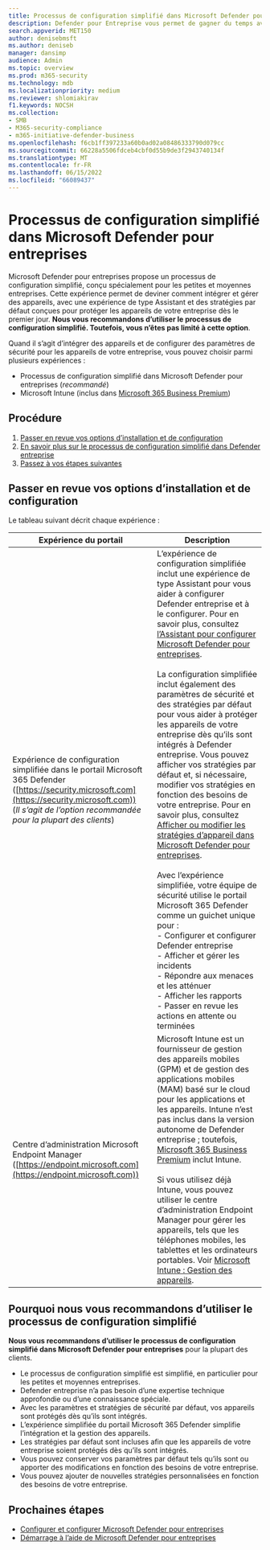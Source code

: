 ```yaml
---
title: Processus de configuration simplifié dans Microsoft Defender pour entreprises
description: Defender pour Entreprise vous permet de gagner du temps avec un processus de configuration simplifié. Découvrez comment cela fonctionne et protège votre entreprise dès le premier jour.
search.appverid: MET150
author: denisebmsft
ms.author: deniseb
manager: dansimp
audience: Admin
ms.topic: overview
ms.prod: m365-security
ms.technology: mdb
ms.localizationpriority: medium
ms.reviewer: shlomiakirav
f1.keywords: NOCSH
ms.collection:
- SMB
- M365-security-compliance
- m365-initiative-defender-business
ms.openlocfilehash: f6cb1ff397233a60b0ad02a08486333790d079cc
ms.sourcegitcommit: 66228a5506fdceb4cbf0d55b9de3f2943740134f
ms.translationtype: MT
ms.contentlocale: fr-FR
ms.lasthandoff: 06/15/2022
ms.locfileid: "66089437"
---
```

# <a name="the-simplified-configuration-process-in-microsoft-defender-for-business"></a>Processus de configuration simplifié dans Microsoft Defender pour entreprises

Microsoft Defender pour entreprises propose un processus de configuration simplifié, conçu spécialement pour les petites et moyennes entreprises. Cette expérience permet de deviner comment intégrer et gérer des appareils, avec une expérience de type Assistant et des stratégies par défaut conçues pour protéger les appareils de votre entreprise dès le premier jour. **Nous vous recommandons d’utiliser le processus de configuration simplifié. Toutefois, vous n’êtes pas limité à cette option**.

Quand il s’agit d’intégrer des appareils et de configurer des paramètres de sécurité pour les appareils de votre entreprise, vous pouvez choisir parmi plusieurs expériences : 

- Processus de configuration simplifié dans Microsoft Defender pour entreprises (*recommandé*) 
- Microsoft Intune (inclus dans [Microsoft 365 Business Premium](../../business-premium/index.md))

## <a name="what-to-do"></a>Procédure

1. [Passer en revue vos options d’installation et de configuration](#review-your-setup-and-configuration-options)
2. [En savoir plus sur le processus de configuration simplifié dans Defender entreprise](#why-we-recommend-using-the-simplified-configuration-process)
3. [Passez à vos étapes suivantes](#next-steps)


## <a name="review-your-setup-and-configuration-options"></a>Passer en revue vos options d’installation et de configuration

Le tableau suivant décrit chaque expérience :

| Expérience du portail  | Description  |
|---------|---------|
| Expérience de configuration simplifiée dans le portail Microsoft 365 Defender ([https://security.microsoft.com](https://security.microsoft.com)) <br/>(*Il s’agit de l’option recommandée pour la plupart des clients*)  | L’expérience de configuration simplifiée inclut une expérience de type Assistant pour vous aider à configurer Defender entreprise et à le configurer. Pour en savoir plus, consultez [l’Assistant pour configurer Microsoft Defender pour entreprises](mdb-use-wizard.md).<br/><br/>La configuration simplifiée inclut également des paramètres de sécurité et des stratégies par défaut pour vous aider à protéger les appareils de votre entreprise dès qu’ils sont intégrés à Defender entreprise. Vous pouvez afficher vos stratégies par défaut et, si nécessaire, modifier vos stratégies en fonction des besoins de votre entreprise. Pour en savoir plus, consultez [Afficher ou modifier les stratégies d’appareil dans Microsoft Defender pour entreprises](mdb-view-edit-policies.md).<br/><br/>Avec l’expérience simplifiée, votre équipe de sécurité utilise le portail Microsoft 365 Defender comme un guichet unique pour : <br/>- Configurer et configurer Defender entreprise <br/>- Afficher et gérer les incidents<br/>- Répondre aux menaces et les atténuer<br/>- Afficher les rapports<br/>- Passer en revue les actions en attente ou terminées  |
| Centre d’administration Microsoft Endpoint Manager ([https://endpoint.microsoft.com](https://endpoint.microsoft.com))  | Microsoft Intune est un fournisseur de gestion des appareils mobiles (GPM) et de gestion des applications mobiles (MAM) basé sur le cloud pour les applications et les appareils. Intune n’est pas inclus dans la version autonome de Defender entreprise ; toutefois, [Microsoft 365 Business Premium](../../business-premium/index.md) inclut Intune.<br/><br/>Si vous utilisez déjà Intune, vous pouvez utiliser le centre d’administration Endpoint Manager pour gérer les appareils, tels que les téléphones mobiles, les tablettes et les ordinateurs portables. Voir [Microsoft Intune : Gestion des appareils](/mem/intune/fundamentals/what-is-device-management). |

## <a name="why-we-recommend-using-the-simplified-configuration-process"></a>Pourquoi nous vous recommandons d’utiliser le processus de configuration simplifié

**Nous vous recommandons d’utiliser le processus de configuration simplifié dans Microsoft Defender pour entreprises** pour la plupart des clients. 

- Le processus de configuration simplifié est simplifié, en particulier pour les petites et moyennes entreprises. 
- Defender entreprise n’a pas besoin d’une expertise technique approfondie ou d’une connaissance spéciale. 
- Avec les paramètres et stratégies de sécurité par défaut, vos appareils sont protégés dès qu’ils sont intégrés.
- L’expérience simplifiée du portail Microsoft 365 Defender simplifie l’intégration et la gestion des appareils. 
- Les stratégies par défaut sont incluses afin que les appareils de votre entreprise soient protégés dès qu’ils sont intégrés.
- Vous pouvez conserver vos paramètres par défaut tels qu’ils sont ou apporter des modifications en fonction des besoins de votre entreprise. 
- Vous pouvez ajouter de nouvelles stratégies personnalisées en fonction des besoins de votre entreprise.

## <a name="next-steps"></a>Prochaines étapes

- [Configurer et configurer Microsoft Defender pour entreprises](mdb-setup-configuration.md)
- [Démarrage à l’aide de Microsoft Defender pour entreprises](mdb-get-started.md)
